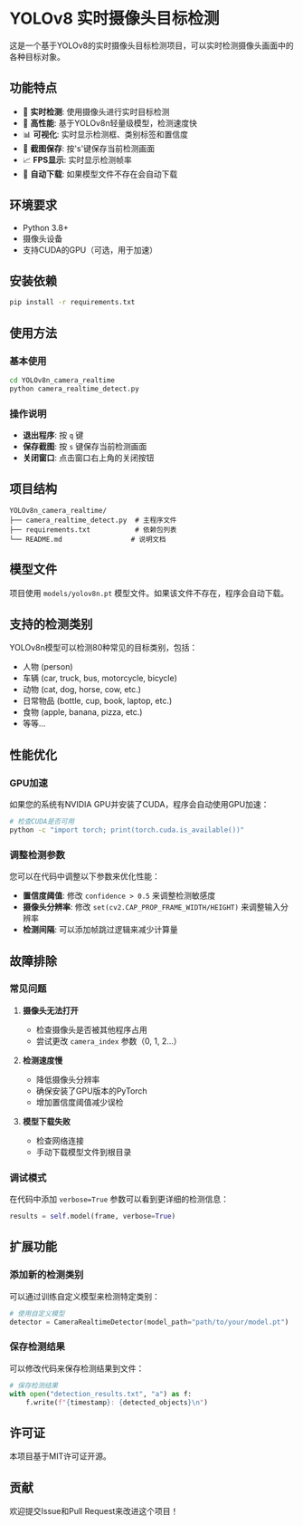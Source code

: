 # YOLOv8 实时摄像头目标检测

这是一个基于YOLOv8的实时摄像头目标检测项目，可以实时检测摄像头画面中的各种目标对象。

## 功能特点

- 🎥 **实时检测**: 使用摄像头进行实时目标检测
- 🚀 **高性能**: 基于YOLOv8n轻量级模型，检测速度快
- 📊 **可视化**: 实时显示检测框、类别标签和置信度
- 💾 **截图保存**: 按's'键保存当前检测画面
- 📈 **FPS显示**: 实时显示检测帧率
- 🔧 **自动下载**: 如果模型文件不存在会自动下载

## 环境要求

- Python 3.8+
- 摄像头设备
- 支持CUDA的GPU（可选，用于加速）

## 安装依赖

```bash
pip install -r requirements.txt
```

## 使用方法

### 基本使用

```bash
cd YOLOv8n_camera_realtime
python camera_realtime_detect.py
```

### 操作说明

- **退出程序**: 按 `q` 键
- **保存截图**: 按 `s` 键保存当前检测画面
- **关闭窗口**: 点击窗口右上角的关闭按钮

## 项目结构

```
YOLOv8n_camera_realtime/
├── camera_realtime_detect.py  # 主程序文件
├── requirements.txt           # 依赖包列表
└── README.md                 # 说明文档
```

## 模型文件

项目使用 `models/yolov8n.pt` 模型文件。如果该文件不存在，程序会自动下载。

## 支持的检测类别

YOLOv8n模型可以检测80种常见的目标类别，包括：

- 人物 (person)
- 车辆 (car, truck, bus, motorcycle, bicycle)
- 动物 (cat, dog, horse, cow, etc.)
- 日常物品 (bottle, cup, book, laptop, etc.)
- 食物 (apple, banana, pizza, etc.)
- 等等...

## 性能优化

### GPU加速

如果您的系统有NVIDIA GPU并安装了CUDA，程序会自动使用GPU加速：

```bash
# 检查CUDA是否可用
python -c "import torch; print(torch.cuda.is_available())"
```

### 调整检测参数

您可以在代码中调整以下参数来优化性能：

- **置信度阈值**: 修改 `confidence > 0.5` 来调整检测敏感度
- **摄像头分辨率**: 修改 `set(cv2.CAP_PROP_FRAME_WIDTH/HEIGHT)` 来调整输入分辨率
- **检测间隔**: 可以添加帧跳过逻辑来减少计算量

## 故障排除

### 常见问题

1. **摄像头无法打开**
   - 检查摄像头是否被其他程序占用
   - 尝试更改 `camera_index` 参数（0, 1, 2...）

2. **检测速度慢**
   - 降低摄像头分辨率
   - 确保安装了GPU版本的PyTorch
   - 增加置信度阈值减少误检

3. **模型下载失败**
   - 检查网络连接
   - 手动下载模型文件到根目录

### 调试模式

在代码中添加 `verbose=True` 参数可以看到更详细的检测信息：

```python
results = self.model(frame, verbose=True)
```

## 扩展功能

### 添加新的检测类别

可以通过训练自定义模型来检测特定类别：

```python
# 使用自定义模型
detector = CameraRealtimeDetector(model_path="path/to/your/model.pt")
```

### 保存检测结果

可以修改代码来保存检测结果到文件：

```python
# 保存检测结果
with open("detection_results.txt", "a") as f:
    f.write(f"{timestamp}: {detected_objects}\n")
```

## 许可证

本项目基于MIT许可证开源。

## 贡献

欢迎提交Issue和Pull Request来改进这个项目！
